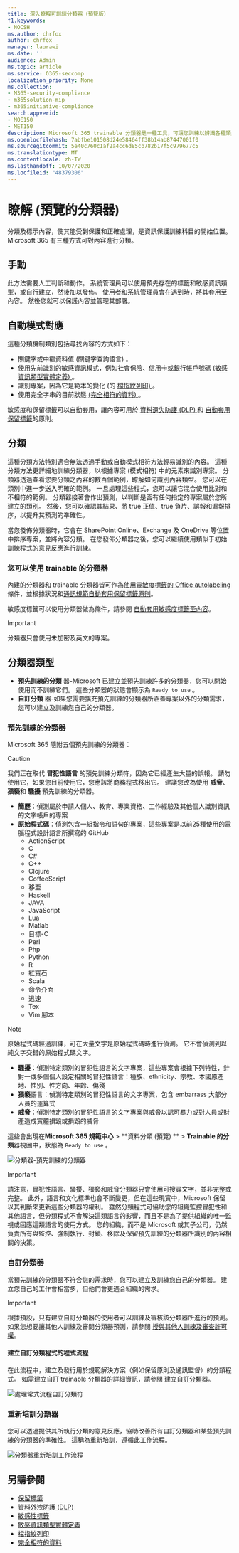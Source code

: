 ```yaml
---
title: 深入瞭解可訓練分類器（預覽版）
f1.keywords:
- NOCSH
ms.author: chrfox
author: chrfox
manager: laurawi
ms.date: ''
audience: Admin
ms.topic: article
ms.service: O365-seccomp
localization_priority: None
ms.collection:
- M365-security-compliance
- m365solution-mip
- m365initiative-compliance
search.appverid:
- MOE150
- MET150
description: Microsoft 365 trainable 分類器是一種工具，可讓您訓練以辨識各種類型的內容，方法是將它肯定和否定的範例，以查看。 在訓練分類器之後，請確認其結果是否正確。 然後，您可以使用它來搜尋組織的內容，並將其分類，以套用保留或敏感度標籤，或將其包含在資料遺失防護 (DLP) 或保留原則。
ms.openlocfilehash: 7abfbe101508d24e58464ff38b14ab87447001f0
ms.sourcegitcommit: 5e40c760c1af2a4cc6d85cb782b17f5c979677c5
ms.translationtype: MT
ms.contentlocale: zh-TW
ms.lasthandoff: 10/07/2020
ms.locfileid: "48379306"
---
```

# <a name="learn-about-classifiers-preview"></a>瞭解 (預覽的分類器) 

分類及標示內容，使其能受到保護和正確處理，是資訊保護訓練科目的開始位置。 Microsoft 365 有三種方式可對內容進行分類。

## <a name="manually"></a>手動

此方法需要人工判斷和動作。 系統管理員可以使用預先存在的標籤和敏感資訊類型，或自行建立，然後加以發佈。 使用者和系統管理員會在遇到時，將其套用至內容。 然後您就可以保護內容並管理其部署。

## <a name="automated-pattern-matching"></a>自動模式對應

這種分類機制類別包括尋找內容的方式如下：

- 關鍵字或中繼資料值 (關鍵字查詢語言) 。
- 使用先前識別的敏感資訊模式，例如社會保險、信用卡或銀行帳戶號碼 [ (敏感資訊類型實體定義) ](sensitive-information-type-entity-definitions.md)。
- 識別專案，因為它是範本的變化 (的 [ 檔指紋列印) ](document-fingerprinting.md)。
- 使用完全字串的目前狀態 [ (完全相符的資料) ](create-custom-sensitive-information-types-with-exact-data-match-based-classification.md)。

敏感度和保留標籤可以自動套用，讓內容可用於 [資料遺失防護 (DLP) ](data-loss-prevention-policies.md) 和 [自動套用保留標籤](apply-retention-labels-automatically.md)的原則。

## <a name="classifiers"></a>分類

這種分類方法特別適合無法透過手動或自動模式相符方法輕易識別的內容。 這種分類方法更詳細地訓練分類器，以根據專案 (模式相符) 中的元素來識別專案。 分類器透過查看您要分類之內容的數百個範例，瞭解如何識別內容類型。 您可以在類別中進一步送入明確的範例。 一旦處理這些程式，您可以讓它混合使用比對和不相符的範例。 分類器接著會作出預測，以判斷是否有任何指定的專案屬於您所建立的類別。 然後，您可以確認其結果、將 true 正值、true 負片、誤報和漏報排序，以提升其預測的準確性。 

當您發佈分類器時，它會在 SharePoint Online、Exchange 及 OneDrive 等位置中排序專案，並將內容分類。 在您發佈分類器之後，您可以繼續使用類似于初始訓練程式的意見反應進行訓練。

### <a name="where-you-can-use-trainable-classifiers"></a>您可以使用 trainable 的分類器
內建的分類器和 trainable 分類器皆可作為[使用靈敏度標籤的 Office autolabeling](apply-sensitivity-label-automatically.md)條件，並根據狀況和[通訊規範](communication-compliance.md)[自動套用保留標籤原則](apply-retention-labels-automatically.md#configuring-conditions-for-auto-apply-retention-labels)。 

敏感度標籤可以使用分類器做為條件，請參閱 [自動套用敏感度標籤至內容](apply-sensitivity-label-automatically.md)。

> [!IMPORTANT]
> 分類器只會使用未加密及英文的專案。

## <a name="types-of-classifiers"></a>分類器類型

- **預先訓練的分類** 器-Microsoft 已建立並預先訓練許多的分類器，您可以開始使用而不訓練它們。 這些分類器的狀態會顯示為 `Ready to use` 。
- **自訂分類** 器-如果您需要擴充預先訓練的分類器所涵蓋專案以外的分類需求，您可以建立及訓練您自己的分類器。

### <a name="pre-trained-classifiers"></a>預先訓練的分類器

Microsoft 365 隨附五個預先訓練的分類器：

> [!CAUTION]
> 我們正在取代 **冒犯性語言** 的預先訓練分類符，因為它已經產生大量的誤報。 請勿使用它，如果您目前使用它，您應該將商務程式移出它。 建議您改為使用 **威脅**、 **猥褻**和 **騷擾** 預先訓練的分類器。

- **簡歷**：偵測屬於申請人個人、教育、專業資格、工作經驗及其他個人識別資訊的文字帳戶的專案
- **原始程式碼**：偵測包含一組指令和語句的專案，這些專案是以前25種使用的電腦程式設計語言所撰寫的 GitHub
    - ActionScript
    - C
    - C#
    - C++
    - Clojure
    - CoffeeScript
    - 移至
    - Haskell
    - JAVA
    - JavaScript
    - Lua
    - Matlab
    - 目標-C
    - Perl
    - Php
    - Python
    - R
    - 紅寶石
    - Scala
    - 命令介面
    - 迅速
    - Tex
    - Vim 腳本

> [!NOTE]
> 原始程式碼經過訓練，可在大量文字是原始程式碼時進行偵測。 它不會偵測到以純文字交錯的原始程式碼文字。

- **騷擾**：偵測特定類別的冒犯性語言的文字專案，這些專案會根據下列特性，針對一或多個個人設定相關的冒犯性語言：種族、ethnicity、宗教、本國原產地、性別、性方向、年齡、傷殘
- **猥褻**語言：偵測特定類別的冒犯性語言的文字專案，包含 embarrass 大部分人員的運算式
- **威脅**：偵測特定類別的冒犯性語言的文字專案與威脅以認可暴力或對人員或財產造成實體損毀或損毀的威脅

這些會出現在**Microsoft 365 規範中心**  >  **資料分類 (預覽) **  >  **Trainable 的分類**器視圖中，狀態為 `Ready to use` 。

![分類器-預先訓練的分類器](../media/classifiers-ready-to-use-classifiers.png)

> [!IMPORTANT]
> 請注意，冒犯性語言、騷擾、猥褻和威脅分類器只會使用可搜尋文字，並非完整或完整。  此外，語言和文化標準也會不斷變更，但在這些現實中，Microsoft 保留以其判斷來更新這些分類器的權利。 雖然分類程式可協助您的組織監控冒犯性和其他語言，但分類程式不會解決這類語言的影響，而且不是為了提供組織的唯一監視或回應這類語言的使用方式。 您的組織，而不是 Microsoft 或其子公司，仍然負責所有與監控、強制執行、封鎖、移除及保留預先訓練的分類器所識別的內容相關的決策。

### <a name="custom-classifiers"></a>自訂分類器

當預先訓練的分類器不符合您的需求時，您可以建立及訓練您自己的分類器。 建立您自己的工作會相當多，但他們會更適合組織的需求。

> [!IMPORTANT]
> 根據預設，只有建立自訂分類器的使用者可以訓練及審核該分類器所進行的預測。 如果您想要讓其他人訓練及審閱分類器預測，請參閱 [授與其他人訓練及審查許可權](classifier-get-started-with.md#give-others-train-and-review-rights)。

#### <a name="process-flow-for-creating-custom-classifiers"></a>建立自訂分類程式的程式流程

在此流程中，建立及發行用於規範解決方案（例如保留原則及通訊監督）的分類程式。 如需建立自訂 trainable 分類器的詳細資訊，請參閱 [建立自訂分類器](classifier-get-started-with.md)。

![處理常式流程自訂分類符](../media/classifier-trainable-classifier-flow.png)

### <a name="retraining-classifiers"></a>重新培訓分類器

您可以透過提供其所執行分類的意見反應，協助改善所有自訂分類器和某些預先訓練的分類器的準確性。 這稱為重新培訓，遵循此工作流程。

![分類器重新培訓工作流程](../media/classifier-retraining-workflow.png)

## <a name="see-also"></a>另請參閱

- [保留標籤](retention.md)
- [資料外洩防護 (DLP)](data-loss-prevention-policies.md)
- [敏感性標籤](sensitivity-labels.md)
- [敏感資訊類型實體定義](sensitive-information-type-entity-definitions.md)
- [檔指紋列印](document-fingerprinting.md)
- [完全相符的資料](create-custom-sensitive-information-types-with-exact-data-match-based-classification.md)
